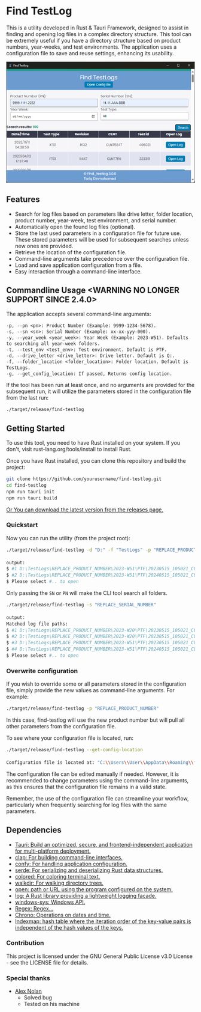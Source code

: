 # Find TestLog

This is a utility developed in Rust & Tauri Framework, designed to assist in finding and opening log files in a complex directory structure. This tool can be extremely useful if you have a directory structure based on product numbers, year-weeks, and test environments. The application uses a configuration file to save and reuse settings, enhancing its usability.


![gui](/gui.png)

## Features
- Search for log files based on parameters like drive letter, folder location, product number, year-week, test environment, and serial number.
- Automatically open the found log files (optional).
- Store the last used parameters in a configuration file for future use. These stored parameters will be used for subsequent searches unless new ones are provided.
- Retrieve the location of the configuration file.
- Command-line arguments take precedence over the configuration file.
- Load and save application configuration from a file.
- Easy interaction through a command-line interface.

## Commandline Usage <WARNING NO LONGER SUPPORT SINCE 2.4.0>

The application accepts several command-line arguments:

    -p, --pn <pn>: Product Number (Example: 9999-1234-5678).
    -s, --sn <sn>: Serial Number (Example: xx-xx-yyy-000).
    -y, --year_week <year_week>: Year Week (Example: 2023-W51). Defaults to searching all year-week folders.
    -t, --test_env <test_env>: Test environment. Default is PTF.
    -d, --drive_letter <drive_letter>: Drive letter. Default is Q:.
    -f, --folder_location <folder_location>: Folder location. Default is TestLogs.
    -g, --get_config_location: If passed, Returns config location.

If the tool has been run at least once, and no arguments are provided for the subsequent run, it will utilize the parameters stored in the configuration file from the last run:

```bash
./target/release/find-testlog
```

## Getting Started

To use this tool, you need to have Rust installed on your system. If you don't, visit rust-lang.org/tools/install to install Rust.

Once you have Rust installed, you can clone this repository and build the project:
```bash
git clone https://github.com/yourusername/find-testlog.git
cd find-testlog
npm run tauri init
npm run tauri build
```

[Or You can download the latest version from the releases page.](https://github.com/Flixis/find_testlog/releases)



### Quickstart
Now you can run the utility (from the project root):
```bash
./target/release/find-testlog -d "D:" -f "TestLogs" -p "REPLACE_PRODUCT_NUMBER" -y "2023-W51" -t "PTF" -s "REPLACE_SERIAL_NUMBER"

output:
$ #1 D:\TestLogs\REPLACE_PRODUCT_NUMBER\2023-W51\PTF\20230515_105021_CLNTXXXX_group_0_REPLACE_SERIAL_NUMBER.log
$ #2 D:\TestLogs\REPLACE_PRODUCT_NUMBER\2023-W51\PTF\20240515_105021_CLNTXXXX_group_0_REPLACE_SERIAL_NUMBER.log
$ Please select #.. to open
```

Only passing the ``SN`` or ``PN`` will make the CLI tool search all folders.

```bash
./target/release/find-testlog -s "REPLACE_SERIAL_NUMBER"

output:
Matched log file paths:
$ #1 D:\TestLogs\REPLACE_PRODUCT_NUMBER\2023-W20\PTF\20230515_105021_CLNTXXXX_group_0_REPLACE_SERIAL_NUMBER - Copy.log
$ #2 D:\TestLogs\REPLACE_PRODUCT_NUMBER\2023-W20\PTF\20230515_105021_CLNTXXXX_group_0_REPLACE_SERIAL_NUMBER.log
$ #3 D:\TestLogs\REPLACE_PRODUCT_NUMBER\2023-W51\PTF\20230515_105021_CLNTXXXX_group_0_REPLACE_SERIAL_NUMBER.log
$ #4 D:\TestLogs\REPLACE_PRODUCT_NUMBER\2023-W51\PTF\20240515_105021_CLNTXXXX_group_0_REPLACE_SERIAL_NUMBER.log
$ Please select #.. to open
```

### Overwrite configuration
If you wish to override some or all parameters stored in the configuration file, simply provide the new values as command-line arguments. For example:

```bash
./target/release/find-testlog -p "REPLACE_PRODUCT_NUMBER"
```
In this case, find-testlog will use the new product number but will pull all other parameters from the configuration file.

To see where your configuration file is located, run:

```bash
./target/release/find-testlog --get-config-location

Configuration file is located at: "C:\\Users\\User\\AppData\\Roaming\\find_testlog\\config\\default-config.toml"
```

The configuration file can be edited manually if needed. However, it is recommended to change parameters using the command-line arguments, as this ensures that the configuration file remains in a valid state.

Remember, the use of the configuration file can streamline your workflow, particularly when frequently searching for log files with the same parameters.

## Dependencies
- [Tauri: Build an optimized, secure, and frontend-independent application for multi-platform deployment.](https://tauri.app/)
- [clap: For building command-line interfaces.](https://docs.rs/crate/clap/4.3.17)
- [confy: For handling application configuration.](https://docs.rs/crate/confy/0.5.1)
- [serde: For serializing and deserializing Rust data structures.](https://docs.rs/crate/serde/1.0.163)
- [colored: For coloring terminal text.](https://docs.rs/crate/colored/2.0.4)
- [walkdir: For walking directory trees.](https://docs.rs/crate/walkdir/2.3.3)
- [open: path or URL using the program configured on the system. ](https://docs.rs/crate/open/5.0.0)
- [log: A Rust library providing a lightweight logging facade.](https://docs.rs/crate/log/0.4.20)
- [windows-sys: Windows API.](https://docs.rs/crate/windows-sys/0.48.0)
- [Regex: Regex...](https://docs.rs/crate/regex/1.9.6)
- [Chrono: Operations on dates and time.](https://docs.rs/crate/chrono/0.4.31)
- [Indexmap: hash table where the iteration order of the key-value pairs is independent of the hash values of the keys.](https://docs.rs/indexmap/latest/indexmap/)

### Contribution

This project is licensed under the GNU General Public License v3.0 License - see the LICENSE file for details.

### Special thanks
- [Alex Nolan](https://github.com/ifyre)
    - Solved bug
    - Tested on his machine